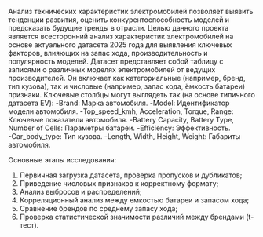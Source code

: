 Анализ технических характеристик электромобилей позволяет выявить тенденции развития, оценить конкурентоспособность моделей и предсказать будущие тренды в отрасли.
Целью данного проекта является всесторонний анализ характеристик электромобилей на основе актуального датасета 2025 года для выявления ключевых факторов, влияющих на запас хода, производительность и популярность моделей.
Датасет представляет собой таблицу с записями о различных моделях электромобилей от ведущих производителей. Он включает как категориальные (например, бренд, тип кузова), так и числовые (например, запас хода, ёмкость батареи) признаки. Ключевые столбцы могут выглядеть так (на основе типичного датасета EV):
-Brand: Марка автомобиля.
-Model: Идентификатор модели автомобиля.
-Top_speed_kmh, Acceleration, Torque, Range: Ключевые показатели автомобиля.
-Battery Capacity, Battery Type, Number of Cells: Параметры батареи.
-Efficiency: Эффективность.
-Сar_body_type: Тип кузова.
-Length, Width, Height, Weight: Габариты автомобиля.

Основные этапы исследования:
1. Первичная загрузка датасета, проверка пропусков и дубликатов;
2. Приведение числовых признаков к корректному формату;
3. Анализ выбросов и распределений;
4. Корреляционный анализ между емкостью батареи и запасом хода;
5. Сравнение брендов по среднему запасу хода;
6. Проверка статистической значимости различий между брендами (t-тест).
